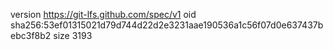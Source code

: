 version https://git-lfs.github.com/spec/v1
oid sha256:53ef01315021d79d744d22d2e3231aae190536a1c56f07d0e637437bebc3f8b2
size 3193
